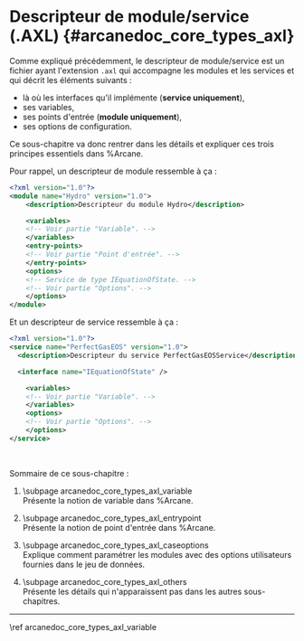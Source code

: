 # Descripteur de module/service (.AXL) {#arcanedoc_core_types_axl}

Comme expliqué précédemment, le descripteur de module/service est un fichier
ayant l'extension `.axl` qui accompagne les modules et les services et qui
décrit les éléments suivants :
- là où les interfaces qu'il implémente (**service uniquement**),
- ses variables,
- ses points d'entrée (**module uniquement**),
- ses options de configuration.

Ce sous-chapitre va donc rentrer dans les détails et expliquer ces trois
principes essentiels dans %Arcane.

Pour rappel, un descripteur de module ressemble à ça :

```xml
<?xml version="1.0"?>
<module name="Hydro" version="1.0">
	<description>Descripteur du module Hydro</description>

	<variables>
    <!-- Voir partie "Variable". -->
	</variables>
	<entry-points>
    <!-- Voir partie "Point d'entrée". -->
	</entry-points>
	<options>
    <!-- Service de type IEquationOfState. -->
    <!-- Voir partie "Options". -->
	</options>
</module>
```

Et un descripteur de service ressemble à ça :

```xml
<?xml version="1.0"?>
<service name="PerfectGasEOS" version="1.0">
  <description>Descripteur du service PerfectGasEOSService</description>

  <interface name="IEquationOfState" />

	<variables>
    <!-- Voir partie "Variable". -->
	</variables>
	<options>
    <!-- Voir partie "Options". -->
	</options>
</service>
```

<br>

Sommaire de ce sous-chapitre :

1. \subpage arcanedoc_core_types_axl_variable <br>
  Présente la notion de variable dans %Arcane.

2. \subpage arcanedoc_core_types_axl_entrypoint <br>
  Présente la notion de point d'entrée dans %Arcane.

3. \subpage arcanedoc_core_types_axl_caseoptions <br>
  Explique comment paramétrer les modules avec des options utilisateurs fournies 
  dans le jeu de données.

4. \subpage arcanedoc_core_types_axl_others <br>
  Présente les détails qui n'apparaissent pas dans les
  autres sous-chapitres.

____

<div class="section_buttons">
<span class="next_section_button">
\ref arcanedoc_core_types_axl_variable
</span>
</div>
